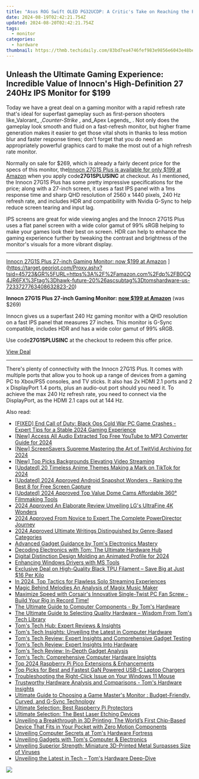 ```yaml
---
title: "Asus ROG Swift OLED PG32UCDP: A Critic's Take on Reaching the Pinnacle of Gaming Displays"
date: 2024-08-19T02:42:21.754Z
updated: 2024-08-20T02:42:21.754Z
tags:
  - monitor
categories:
  - hardware
thumbnail: https://thmb.techidaily.com/83bd7ea4746fef983e9856e6043e48be8dfdd87c4406254504ec111012f48674.jpg
---
```


## Unleash the Ultimate Gaming Experience: Incredible Value of Innocn's High-Definition 27 240Hz IPS Monitor for $199

Today we have a great deal on a gaming monitor with a rapid refresh rate that's ideal for superfast gameplay such as first-person shooters like_Valorant_ ,_Counter-Strike_ , and_Apex Legends_ . Not only does the gameplay look smooth and fluid on a fast-refresh monitor, but higher frame generation makes it easier to get those vital shots in thanks to less motion blur and faster response times; don't forget that you do need an appropriately powerful graphics card to make the most out of a high refresh rate monitor.  
  
 Normally on sale for $269, which is already a fairly decent price for the specs of this monitor, the[Innocn 27G1S Plus is available for only $199 at Amazon](<https://shop-links.co/link/?exclusive=1&publisher_slug=itechdaily19598&url=https%3A%2F%2Ftarget.georiot.com%2FProxy.ashx%3Ftsid%3D45723%26GR%255FURL%3Dhttps%253A%252F%252Famazon.com%252Fdp%252FB0CQ4JR6FX%253Ftag%253Dhawk-future-20%2526ascsubtag%253Dtomshardware-us-7487359532185097640-20>) when you apply code**27G1SPLUSINC** at checkout. As I mentioned, the Innocn 27G1S Plus has some pretty impressive specifications for the price; along with a 27-inch screen, it uses a fast IPS panel with a 1ms response time and sharp QHD resolution of 2560 x 1440 pixels, 240 Hz refresh rate, and includes HDR and compatibility with Nvidia G-Sync to help reduce screen tearing and input lag.  
  
 IPS screens are great for wide viewing angles and the Innocn 27G1S Plus uses a flat panel screen with a wide color gamut of 99% sRGB helping to make your games look their best on screen. HDR can help to enhance the gaming experience further by tweaking the contrast and brightness of the monitor's visuals for a more vibrant display.

---

[Innocn 27G1S Plus 27-inch Gaming Monitor: now $199 at Amazon](https://cdn.mos.cms.futurecdn.net/fysfrGQAJpvEcMBE8fB8Vi-200-100.png "Innocn 27G1S Plus 27-inch Gaming Monitor: now $199 at Amazon") ](https://target.georiot.com/Proxy.ashx?tsid=45723&GR%5FURL=https%3A%2F%2Famazon.com%2Fdp%2FB0CQ4JR6FX%3Ftag%3Dhawk-future-20%26ascsubtag%3Dtomshardware-us-7233727763408632823-20)

**Innocn 27G1S Plus 27-inch Gaming Monitor:** [**now $199 at Amazon**](https://target.georiot.com/Proxy.ashx?tsid=45723&GR%5FURL=https%3A%2F%2Famazon.com%2Fdp%2FB0CQ4JR6FX%3Ftag%3Dhawk-future-20%26ascsubtag%3Dtomshardware-us-8033309013643997528-20) (was $269)  
  
 Innocn gives us a superfast 240 Hz gaming monitor with a QHD resolution on a fast IPS panel that measures 27 inches. This monitor is G-Sync compatible, includes HDR and has a wide color gamut of 99% sRGB.

 Use code**27G1SPLUSINC** at the checkout to redeem this offer price.

[View Deal](https://target.georiot.com/Proxy.ashx?tsid=45723&GR%5FURL=https%3A%2F%2Famazon.com%2Fdp%2FB0CQ4JR6FX%3Ftag%3Dhawk-future-20%26ascsubtag%3Dtomshardware-us-7233727763408632823-20)

---

 There's plenty of connectivity with the Innocn 27G1S Plus. It comes with multiple ports that allow you to hook up a range of devices from a gaming PC to Xbox/PS5 consoles, and TV sticks. It also has 2x HDMI 2.1 ports and 2 x DisplayPort 1.4 ports, plus an audio-out port should you need it. To achieve the max 240 Hz refresh rate, you need to connect via the DisplayPort, as the HDMI 2.1 caps out at 144 Hz.

<ins class="adsbygoogle"
     style="display:block"
     data-ad-format="autorelaxed"
     data-ad-client="ca-pub-7571918770474297"
     data-ad-slot="1223367746"></ins>



<ins class="adsbygoogle"
     style="display:block"
     data-ad-client="ca-pub-7571918770474297"
     data-ad-slot="8358498916"
     data-ad-format="auto"
     data-full-width-responsive="true"></ins>

<span class="atpl-alsoreadstyle">Also read:</span>
<div><ul>
<li><a href="https://win-blog.techidaily.com/fixed-end-call-of-duty-black-ops-cold-war-pc-game-crashes-expert-tips-for-a-stable-2024-gaming-experience/"><u>[FIXED] End Call of Duty: Black Ops Cold War PC Game Crashes - Expert Tips for a Stable 2024 Gaming Experience</u></a></li>
<li><a href="https://facebook-record-videos.techidaily.com/new-access-all-audio-extracted-top-free-youtube-to-mp3-converter-guide-for-2024/"><u>[New] Access All Audio Extracted  Top Free YouTube to MP3 Converter Guide for 2024</u></a></li>
<li><a href="https://twitter-videos.techidaily.com/new-screensavers-supreme-mastering-the-art-of-twitvid-archiving-for-2024/"><u>[New] ScreenSavers Supreme  Mastering the Art of TwitVid Archiving for 2024</u></a></li>
<li><a href="https://some-skills.techidaily.com/new-top-picks-backgrounds-elevating-video-streaming/"><u>[New] Top Picks  Backgrounds Elevating Video Streaming</u></a></li>
<li><a href="https://tiktok-videos.techidaily.com/updated-20-timeless-anime-themes-making-a-mark-on-tiktok-for-2024/"><u>[Updated] 20 Timeless Anime Themes Making a Mark on TikTok for 2024</u></a></li>
<li><a href="https://screen-capture.techidaily.com/updated-2024-approved-android-snapshot-wonders-ranking-the-best-8-for-free-screen-capture/"><u>[Updated] 2024 Approved  Android Snapshot Wonders - Ranking the Best 8 for Free Screen Capture</u></a></li>
<li><a href="https://vp-tips.techidaily.com/updated-2024-approved-top-value-dome-cams-affordable-360-filmmaking-tools/"><u>[Updated] 2024 Approved  Top Value Dome Cams  Affordable 360° Filmmaking Tools</u></a></li>
<li><a href="https://fox-hovers.techidaily.com/2024-approved-an-elaborate-review-unveiling-lgs-ultrafine-4k-wonders/"><u>2024 Approved  An Elaborate Review  Unveiling LG's UltraFine 4K Wonders</u></a></li>
<li><a href="https://some-techniques.techidaily.com/2024-approved-from-novice-to-expert-the-complete-powerdirector-journey/"><u>2024 Approved  From Novice to Expert  The Complete PowerDirector Journey</u></a></li>
<li><a href="https://some-guidance.techidaily.com/2024-approved-ultimate-writings-distinguished-by-genre-based-categories/"><u>2024 Approved  Ultimate Writings Distinguished by Genre-Based Categories</u></a></li>
<li><a href="https://hardware-tips.techidaily.com/advanced-gadget-guidance-by-toms-electronics-mastery/"><u>Advanced Gadget Guidance by Tom's Electronics Mastery</u></a></li>
<li><a href="https://hardware-tips.techidaily.com/decoding-electronics-with-tom-the-ultimate-hardware-hub/"><u>Decoding Electronics with Tom: The Ultimate Hardware Hub</u></a></li>
<li><a href="https://facebook-clips.techidaily.com/digital-distinction-design-molding-an-animated-profile-for-2024/"><u>Digital Distinction Design  Molding an Animated Profile for 2024</u></a></li>
<li><a href="https://graphic-issues.techidaily.com/enhancing-windows-drivers-with-ms-tools/"><u>Enhancing Windows Drivers with MS Tools</u></a></li>
<li><a href="https://hardware-tips.techidaily.com/1723125175149-exclusive-deal-on-high-quality-black-tpu-filament-save-big-at-just-16-per-kilo/"><u>Exclusive Deal on High-Quality Black TPU Filament – Save Big at Just $16 Per Kilo</u></a></li>
<li><a href="https://some-tips.techidaily.com/in-2024-top-tactics-for-flawless-solo-streaming-experiences/"><u>In 2024, Top Tactics for Flawless Solo Streaming Experiences</u></a></li>
<li><a href="https://extra-information.techidaily.com/magic-behind-melodies-an-analysis-of-magix-music-maker/"><u>Magic Behind Melodies  An Analysis of Magix Music Maker</u></a></li>
<li><a href="https://hardware-tips.techidaily.com/1723175681761-maximize-speed-with-corsairs-innovative-single-twist-pc-fan-screw-build-your-rig-in-record-time/"><u>Maximize Speed with Corsair's Innovative Single-Twist PC Fan Screw - Build Your Rig in Record Time!</u></a></li>
<li><a href="https://hardware-tips.techidaily.com/the-ultimate-guide-to-computer-components-by-toms-hardware/"><u>The Ultimate Guide to Computer Components - By Tom's Hardware</u></a></li>
<li><a href="https://hardware-tips.techidaily.com/the-ultimate-guide-to-selecting-quality-hardware-wisdom-from-toms-tech-library/"><u>The Ultimate Guide to Selecting Quality Hardware – Wisdom From Tom's Tech Library</u></a></li>
<li><a href="https://hardware-tips.techidaily.com/toms-tech-hub-expert-reviews-and-insights/"><u>Tom's Tech Hub: Expert Reviews & Insights</u></a></li>
<li><a href="https://hardware-tips.techidaily.com/toms-tech-insights-unveiling-the-latest-in-computer-hardware/"><u>Tom's Tech Insights: Unveiling the Latest in Computer Hardware</u></a></li>
<li><a href="https://hardware-tips.techidaily.com/toms-tech-review-expert-insights-and-comprehensive-gadget-testing/"><u>Tom's Tech Review: Expert Insights and Comprehensive Gadget Testing</u></a></li>
<li><a href="https://hardware-tips.techidaily.com/toms-tech-review-expert-insights-into-hardware/"><u>Tom's Tech Review: Expert Insights Into Hardware</u></a></li>
<li><a href="https://hardware-tips.techidaily.com/toms-tech-review-in-depth-gadget-analysis/"><u>Tom's Tech Review: In-Depth Gadget Analysis</u></a></li>
<li><a href="https://hardware-tips.techidaily.com/toms-tech-comprehensive-computer-hardware-insights/"><u>Tom's Tech: Comprehensive Computer Hardware Insights</u></a></li>
<li><a href="https://hardware-tips.techidaily.com/top-2024-raspberry-pi-pico-extensions-and-enhancements/"><u>Top 2024 Raspberry Pi Pico Extensions & Enhancements</u></a></li>
<li><a href="https://hardware-tips.techidaily.com/top-picks-for-best-and-fastest-gan-powered-usb-c-laptop-chargers/"><u>Top Picks for Best and Fastest GaN Powered USB-C Laptop Chargers</u></a></li>
<li><a href="https://win-howtos.techidaily.com/troubleshooting-the-right-click-issue-on-your-windows-11-mouse/"><u>Troubleshooting the Right-Click Issue on Your Windows 11 Mouse</u></a></li>
<li><a href="https://hardware-tips.techidaily.com/trustworthy-hardware-analysis-and-comparisons-toms-hardware-insights/"><u>Trustworthy Hardware Analysis and Comparisons - Tom's Hardware Insights</u></a></li>
<li><a href="https://hardware-tips.techidaily.com/ultimate-guide-to-choosing-a-game-masters-monitor-budget-friendly-curved-and-g-sync-technology/"><u>Ultimate Guide to Choosing a Game Master's Monitor : Budget-Friendly, Curved, and G-Sync Technology</u></a></li>
<li><a href="https://hardware-tips.techidaily.com/ultimate-selection-best-raspberry-pi-protectors/"><u>Ultimate Selection: Best Raspberry Pi Protectors</u></a></li>
<li><a href="https://hardware-tips.techidaily.com/ultimate-selection-the-best-laser-etching-devices/"><u>Ultimate Selection: The Best Laser Etching Devices</u></a></li>
<li><a href="https://hardware-tips.techidaily.com/unveiling-a-breakthrough-in-3d-printing-the-worlds-first-chip-based-device-that-fits-in-your-pocket-with-zero-motion-components/"><u>Unveiling a Breakthrough in 3D Printing: The World’s First Chip-Based Device That Fits in Your Pocket with Zero Motion Components</u></a></li>
<li><a href="https://hardware-tips.techidaily.com/unveiling-computer-secrets-at-toms-hardware-fortress/"><u>Unveiling Computer Secrets at Tom's Hardware Fortress</u></a></li>
<li><a href="https://hardware-tips.techidaily.com/unveiling-gadgets-with-toms-computer-and-electronics/"><u>Unveiling Gadgets with Tom's Computer & Electronics</u></a></li>
<li><a href="https://hardware-tips.techidaily.com/unveiling-superior-strength-miniature-3d-printed-metal-surpasses-size-of-viruses/"><u>Unveiling Superior Strength: Miniature 3D-Printed Metal Surpasses Size of Viruses</u></a></li>
<li><a href="https://hardware-tips.techidaily.com/unveiling-the-latest-in-tech-toms-hardware-deep-dive/"><u>Unveiling the Latest in Tech – Tom's Hardware Deep-Dive</u></a></li>
</ul></div>

<!-- affiliate ads begin -->
<a href="https://secure.2checkout.com/order/checkout.php?PRODS=32667153&QTY=1&AFFILIATE=108875&CART=1"><img src="https://www.coolmuster.com/uploads/image/20201228/feature02.png" border="0"></a>
<!-- affiliate ads end -->